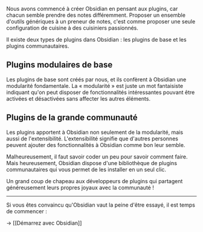 Nous avons commencé à créer Obsidian en pensant aux plugins, car chacun semble prendre des notes différemment. Proposer un ensemble d'outils génériques à un preneur de notes, c'est comme proposer une seule configuration de cuisine à des cuisiniers passionnés.

Il existe deux types de plugins dans Obsidian : les plugins de base et les plugins communautaires.

## Plugins modulaires de base

Les plugins de base sont créés par nous, et ils confèrent à Obsidian une modularité fondamentale. La « modularité » est juste un mot fantaisiste indiquant qu'on peut disposer de fonctionnalités intéressantes pouvant être activées et désactivées sans affecter les autres éléments.

## Plugins de la grande communauté

Les plugins apportent à Obsidian non seulement de la modularité, mais aussi de l'extensibilité. L'extensibilité signifie que d'autres personnes peuvent ajouter des fonctionnalités à Obsidian comme bon leur semble.

Malheureusement, il faut savoir coder un peu pour savoir comment faire. Mais heureusement, Obsidian dispose d'une bibliothèque de plugins communautaires qui vous permet de les installer en un seul clic.

Un grand coup de chapeau aux développeurs de plugins qui partagent généreusement leurs propres joyaux avec la communauté !

---

Si vous êtes convaincu qu'Obsidian vaut la peine d'être essayé, il est temps de commencer :

→ [[Démarrez avec Obsidian]]